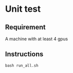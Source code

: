 # Unit test

## Requirement
A machine with at least 4 gpus

## Instructions
```
bash run_all.sh
```
